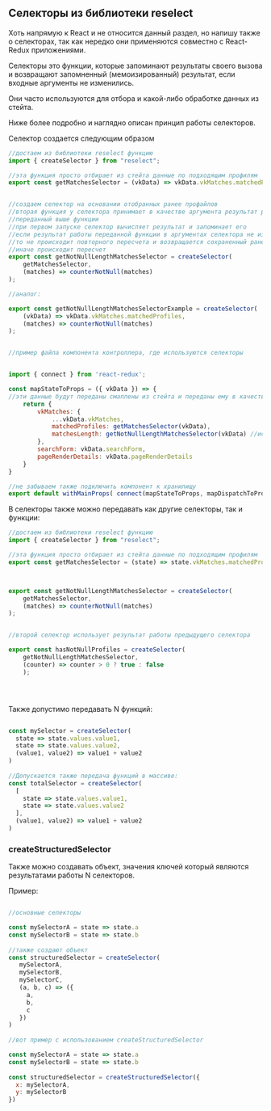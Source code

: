 ## Селекторы из библиотеки reselect

Хоть напрямую к React и не относится данный раздел, но напишу также о селекторах, так как нередко они применяются совместно с React-Redux приложениями.

Селекторы это функции, которые запоминают результаты своего вызова и возвращают запомненный (мемоизированный) результат, если входные аргументы не изменились.

Они часто используются для отбора и какой-либо обработке данных из стейта.

Ниже более подробно и наглядно описан принцип работы селекторов.

Селектор создается следующим образом

```javascript
//достаем из библиотеки reselect функцию
import { createSelector } from "reselect";

//эта функция просто отбирает из стейта данные по подходящим профилям
export const getMatchesSelector = (vkData) => vkData.vkMatches.matchedProfiles;


//создаем селектор на основании отобранных ранее профайлов
//вторая функция у селектора принимает в качестве аргумента результат работы
//переданный выше функции
//при первом запуске селектор вычисляет результат и запоминает его
//если результат работы переданной функции в аргументах селектора не изменился
//то не происходит повторного пересчета и возвращается сохраненный ранее результат
//иначе происходит пересчет
export const getNotNullLengthMatchesSelector = createSelector(
    getMatchesSelector,
    (matches) => counterNotNull(matches)
);

//аналог:

export const getNotNullLengthMatchesSelectorExample = createSelector(
    (vkData) => vkData.vkMatches.matchedProfiles,
    (matches) => counterNotNull(matches)
);


//пример файла компонента контроллера, где используются селекторы


import { connect } from 'react-redux';

const mapStateToProps = ({ vkData }) => {
//эти данные будут переданы смаплены из стейта и переданы ему в качестве пропсов
    return {
        vkMatches: {
            ...vkData.vkMatches,
            matchedProfiles: getMatchesSelector(vkData),
            matchesLength: getNotNullLengthMatchesSelector(vkData) //используем мемоизированный селектор
        },
        searchForm: vkData.searchForm,
        pageRenderDetails: vkData.pageRenderDetails
    }
}

//не забываем также подключить компонент к хранилищу
export default withMainProps( connect(mapStateToProps, mapDispatchToProps)(GetMatchesFormController) );

```

В селекторы также можно передавать как другие селекторы, так и функции:

```javascript
//достаем из библиотеки reselect функцию
import { createSelector } from "reselect";

//эта функция просто отбирает из стейта данные по подходящим профилям
export const getMatchesSelector = (state) => state.vkMatches.matchedProfiles;



export const getNotNullLengthMatchesSelector = createSelector(
    getMatchesSelector,
    (matches) => counterNotNull(matches)
);


//второй селектор использует результат работы предыдущего селектора

export const hasNotNullProfiles = createSelector(
	getNotNullLengthMatchesSelector,
	(counter) => counter > 0 ? true : false
	);





```

Также допустимо передавать N функций:

```javascript

const mySelector = createSelector(
  state => state.values.value1,
  state => state.values.value2,
  (value1, value2) => value1 + value2
)
 
//Допускается также передача функций в массиве:
const totalSelector = createSelector(
  [
    state => state.values.value1,
    state => state.values.value2
  ],
  (value1, value2) => value1 + value2
)
```

### createStructuredSelector

Также можно создавать объект, значения ключей который являются результатами работы N селекторов.

Пример:

```javascript

//основные селекторы

const mySelectorA = state => state.a
const mySelectorB = state => state.b
 
//также создают объект
const structuredSelector = createSelector(
   mySelectorA,
   mySelectorB,
   mySelectorC,
   (a, b, c) => ({
     a,
     b,
     c
   })
)
 
//вот пример с использованием createStructuredSelector 

const mySelectorA = state => state.a
const mySelectorB = state => state.b
 
const structuredSelector = createStructuredSelector({
  x: mySelectorA,
  y: mySelectorB
})


```